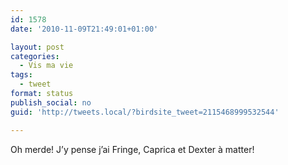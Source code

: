 ```yaml
---
id: 1578
date: '2010-11-09T21:49:01+01:00'

layout: post
categories:
  - Vis ma vie
tags:
  - tweet
format: status
publish_social: no
guid: 'http://tweets.local/?birdsite_tweet=2115468999532544'

---
```


Oh merde! J’y pense j’ai Fringe, Caprica et Dexter à matter!